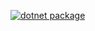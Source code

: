[![dotnet package](https://github.com/StefanTrpkovic/StringValidity/actions/workflows/workflow.yml/badge.svg)](https://github.com/StefanTrpkovic/StringValidity/actions/workflows/workflow.yml)
